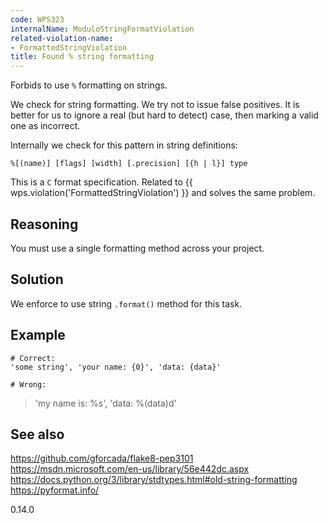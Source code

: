 ```yaml
---
code: WPS323
internalName: ModuloStringFormatViolation
related-violation-name:
- FormattedStringViolation
title: Found % string formatting
---
```


Forbids to use `%` formatting on strings.

We check for string formatting. We try not to issue false positives. It
is better for us to ignore a real (but hard to detect) case, then
marking a valid one as incorrect.

Internally we check for this pattern in string definitions:

    %[(name)] [flags] [width] [.precision] [{h | l}] type

This is a `C` format specification. Related to
{{ wps.violation('FormattedStringViolation') }} and solves the same problem.

## Reasoning
You must use a single formatting method across your project.

## Solution
We enforce to use string `.format()` method for this task.

## Example

    # Correct:
    'some string', 'your name: {0}', 'data: {data}'
    
    # Wrong:

> 'my name is: %s', 'data: %(data)d'

## See also
<https://github.com/gforcada/flake8-pep3101>
<https://msdn.microsoft.com/en-us/library/56e442dc.aspx>
<https://docs.python.org/3/library/stdtypes.html#old-string-formatting>
<https://pyformat.info/>

<div class="versionadded">

0.14.0

</div>